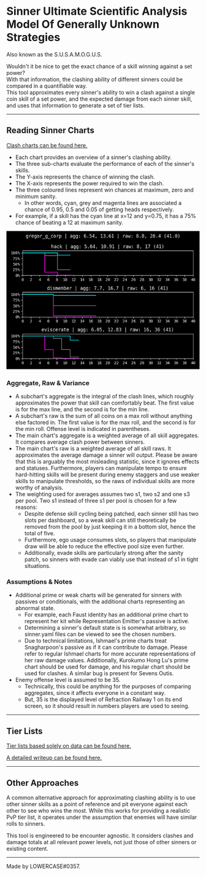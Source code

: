 # Sinner Ultimate Scientific Analysis Model Of Generally Unknown Strategies

Also known as the S.U.S.A.M.O.G.U.S.

Wouldn't it be nice to get the exact chance of a skill winning against a set power?  
With that information, the clashing ability of different sinners could be compared in a quantifiable way.  
This tool approximates every sinner's ability to win a clash against a single coin skill of a set power, and the expected damage from each sinner skill, and uses that information to generate a set of tier lists.

---

## Reading Sinner Charts

[Clash charts can be found here.](charts/)

- Each chart provides an overview of a sinner's clashing ability.
- The three sub-charts evaluate the performance of each of the sinner's skills.
- The Y-axis represents the chance of winning the clash.
- The X-axis represents the power required to win the clash.
- The three coloured lines represent win chances at maximum, zero and minimum sanity.
	- In other words, cyan, grey and magenta lines are associated a chance of 0.95, 0.5 and 0.05 of getting heads respectively.
- For example, if a skill has the cyan line at x=12 and y=0.75, it has a 75% chance of beating a 12 at maximum sanity.

![G Corp Gregor's Chart](charts/gregor_g_corp.png)

### Aggregate, Raw & Variance

- A subchart's aggregate is the integral of the clash lines, which roughly approximates the power that skill can comfortably beat. The first value is for the max line, and the second is for the min line.
- A subchart's raw is the sum of all coins on a max roll without anything else factored in. The first value is for the max roll, and the second is for the min roll. Offense level is indicated in parentheses.
- The main chart's aggregate is a weighted average of all skill aggregates. It compares average clash power between sinners.
- The main chart's raw is a weighted average of all skill raws. It approximates the average damage a sinner will output. Please be aware that this is arguably the most misleading statistic, since it ignores effects and statuses. Furthermore, players can manipulate tempo to ensure hard-hitting skills will be present during enemy staggers and use weaker skills to manipulate thresholds, so the raws of individual skills are more worthy of analysis.
- The weighting used for averages assumes two s1, two s2 and one s3 per pool. Two s1 instead of three s1 per pool is chosen for a few reasons:
	- Despite defense skill cycling being patched, each sinner still has two slots per dashboard, so a weak skill can still theoretically be removed from the pool by just keeping it in a bottom slot, hence the total of five.
	- Furthermore, ego usage consumes slots, so players that manipulate draw will be able to reduce the effective pool size even further.
	- Additionally, evade skills are particularly strong after the sanity patch, so sinners with evade can viably use that instead of s1 in tight situations.

### Assumptions & Notes

- Additional prime or weak charts will be generated for sinners with passives or conditionals, with the additional charts representing an abnormal state.
	- For example, each Faust identity has an additional prime chart to represent her kit while Representation Emitter's passive is active.
	- Determining a sinner's default state is is somewhat arbitrary, so sinner.yaml files can be viewed to see the chosen numbers.
	- Due to technical limitations, Ishmael's prime charts treat Snagharpoon's passive as if it can contribute to damage. Please refer to regular Ishmael charts for more accurate representations of her raw damage values. Additionally, Kurokumo Hong Lu's prime chart should be used for damage, and his regular chart should be used for clashes. A similar bug is present for Sevens Outis.
- Enemy offense level is assumed to be 35.
	- Technically, this could be anything for the purposes of comparing aggregates, since it affects everyone in a constant way.
	- But, 35 is the displayed level of Refraction Railway 1 on its end screen, so it should result in numbers players are used to seeing.

---

## Tier Lists

[Tier lists based solely on data can be found here.](tier_lists/)

[A detailed writeup can be found here.](https://null-machine.github.io/limbus-company-roll-analyzer/)

---

## Other Approaches

A common alternative approach for approximating clashing ability is to use other sinner skills as a point of reference and pit everyone against each other to see who wins the most. While this works for providing a realistic PvP tier list, it operates under the assumption that enemies will have similar rolls to sinners.

This tool is engineered to be encounter agnostic. It considers clashes and damage totals at all relevant power levels, not just those of other sinners or existing content.

---

Made by LOWERCASE#0357.
